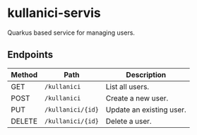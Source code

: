 # kullanici-servis

Quarkus based service for managing users.

## Endpoints

| Method | Path | Description |
|-------|------|-------------|
| GET | `/kullanici` | List all users. |
| POST | `/kullanici` | Create a new user. |
| PUT | `/kullanici/{id}` | Update an existing user. |
| DELETE | `/kullanici/{id}` | Delete a user. |

